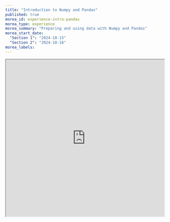 ```yaml
---
title: "Introduction to Numpy and Pandas"
published: true
morea_id: experience-intro-pandas
morea_type: experience
morea_summary: "Preparing and using data with Numpy and Pandas"
morea_start_date:
  "Section 1": "2024-10-15"
  "Section 2": "2024-10-16"
morea_labels:
---
```



<iframe style="width: 100%; height: 500px;" src="https://docs.google.com/document/d/1f4zfwD0CLDlKzdG9AMcjGIIdlw0wEu2ogFQBv0oW0ts/edit?usp=sharing&ouid=111266444389082827702&rtpof=true&sd=true">

## Submission Instructions
By the due date specified, create a Lab.Pandas1 folder in your ITM352 GitHub repository and submit a link and lab answers to this in the Laulima assignment. Make sure the TA and instructor are collaborators on your private repo so they can access it. 

